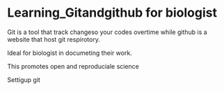 # Learning_Gitandgithub for biologist
Git is a tool that track changeso your codes overtime while github is a website that host git respirotory.

Ideal for biologist in documeting their work.


This promotes open and reproduciale science

Settigup git
